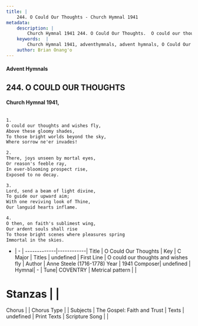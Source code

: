 ```yaml
---
title: |
    244. O Could Our Thoughts - Church Hymnal 1941
metadata:
    description: |
        Church Hymnal 1941 244. O Could Our Thoughts.  O could our thoughts and wishes fly,  Above these gloomy shades,  To those bright worlds beyond the sky,  Where sorrow ne'er invades!  
    keywords:  |
        Church Hymnal 1941, adventhymnals, advent hymnals, O Could Our Thoughts, O could our thoughts and wishes fly. 
    author: Brian Onang'o
---
```


#### Advent Hymnals
## 244. O COULD OUR THOUGHTS
####  Church Hymnal 1941,

```txt

1.
O could our thoughts and wishes fly, 
Above these gloomy shades, 
To those bright worlds beyond the sky, 
Where sorrow ne'er invades! 

2.
There, joys unseen by mortal eyes, 
Or reason's feeble ray, 
In ever-blooming prospect rise, 
Exposed to no decay. 

3.
Lord, send a beam of light divine, 
To guide our upward aim; 
With one reviving look of Thine, 
Our languid hearts inflame. 

4.
O then, on faith's sublimest wing, 
Our ardent souls shall rise 
To those bright scenes where pleasures spring 
Immortal in the skies.


```

- |   -  |
-------------|------------|
Title | O Could Our Thoughts |
Key | C Major |
Titles | undefined |
First Line | O could our thoughts and wishes fly |
Author | Anne Steele (1716-1778)
Year | 1941
Composer| undefined |
Hymnal|  - |
Tune| COVENTRY |
Metrical pattern | |
# Stanzas |  |
Chorus |  |
Chorus Type |  |
Subjects | The Gospel: Faith and Trust |
Texts | undefined |
Print Texts | 
Scripture Song |  |
    
